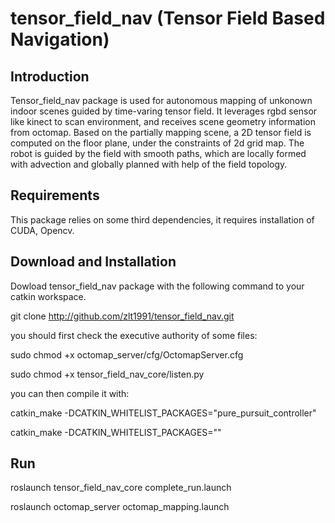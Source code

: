 # tensor_field_nav (Tensor Field Based Navigation)

## Introduction

Tensor_field_nav package is used for autonomous mapping of unkonown indoor scenes guided by time-varing tensor field. It leverages rgbd sensor like kinect to scan environment, and receives scene geometry information from octomap. Based on the partially mapping scene, a 2D tensor field is computed on the floor plane, under the constraints of 2d grid map. The robot is guided by the field with smooth paths, which are locally formed with advection and globally planned with help of the field topology.

## Requirements

This package relies on some third dependencies, it requires installation of CUDA, Opencv.


## Download and Installation

Dowload tensor_field_nav package with the following command to your catkin workspace.

git clone http://github.com/zlt1991/tensor_field_nav.git


you should first check the executive authority of some files:

sudo chmod +x octomap_server/cfg/OctomapServer.cfg

sudo chmod +x tensor_field_nav_core/listen.py


you can then compile it with:

catkin_make -DCATKIN_WHITELIST_PACKAGES="pure_pursuit_controller"

catkin_make -DCATKIN_WHITELIST_PACKAGES=""

## Run
roslaunch tensor_field_nav_core complete_run.launch

roslaunch octomap_server octomap_mapping.launch





